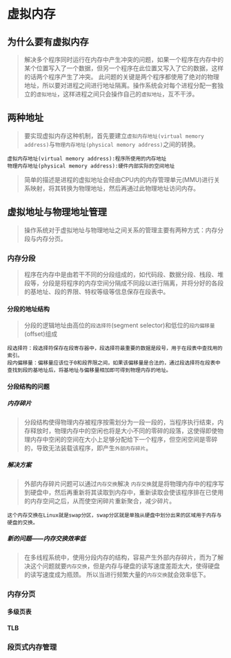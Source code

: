 # 虚拟内存
## 为什么要有虚拟内存
> 解决多个程序同时运行在内存中产生冲突的问题，如果一个程序在内存中的某个位置写入了一个数据，但另一个程序在此位置又写入了它的数据，这样的话两个程序产生了冲突。
> 此问题的关键是两个程序都使用了绝对的物理地址，所以要对进程之间进行地址隔离。操作系统会对每个进程分配一套独立的`虚拟地址`，这样进程之间只会操作自己的`虚拟地址`，互不干涉。
## 两种地址
> 要实现虚拟内存这种机制，首先要建立`虚拟内存地址(virtual memory address)`与`物理内存地址(physical memory address)`之间的转换。
```
虚拟内存地址(virtual memory address):程序所使用的内存地址
物理内存地址(physical memory address):硬件内部实际的空间地址
```
> 简单的描述是进程的虚拟地址会经由CPU内的内存管理单元(MMU)进行关系映射，将其转换为物理地址，然后再通过此物理地址访问内存。
## 虚拟地址与物理地址管理
> 操作系统对于虚拟地址与物理地址之间关系的管理主要有两种方式：内存分段与内存分页。
### 内存分段
> 程序在内存中是由若干不同的分段组成的，如代码段、数据分段、栈段、堆段等，分段是将程序的内存空间分隔成不同段以进行隔离，并将分好的各段的基地址、段的界限、特权等级等信息保存在段表中。
#### 分段的地址结构
> 分段的逻辑地址由高位的`段选择符`(segment selector)和低位的`段内偏移量`(offset)组成
```
段选择符：段选择符保存在段寄存器中，段选择符最重要的数据是段号，用于在段表中查找用的索引。
段内偏移量：偏移量应该位于0和段界限之间，如果该偏移量是合法的，通过段选择符在段表中查找到段的基地址后，将基地址与偏移量相加即可得到物理内存的地址。
```
#### 分段结构的问题
##### 内存碎片
> 分段结构使得物理内存被程序按需划分为一段一段的，当程序执行结束，内存释放时，物理内存中的空闲也将是大小不同的零碎的段落，这使得即使物理内存中空闲的空间在大小上足够分配给下一个程序，但空闲空间是零碎的，导致无法装载该程序，即产生`外部内存碎片`。
##### 解决方案
> 外部内存碎片问题可以通过`内存交换`解决
> `内存交换`就是将物理内存中的程序写到硬盘中，然后再重新将其读取到内存中，重新读取会使该程序排在已使用的内存空间之后，从而使空闲碎片重新聚合，减少碎片。
```
这个内存交换在Linux就是swap分区，swap分区就是单独从硬盘中划分出来的区域用于内存与硬盘的交换。
```
##### 新的问题——内存交换效率低
> 在多线程系统中，使用分段内存的结构，容易产生外部内存碎片，而为了解决这个问题就要`内存交换`，但是内存与硬盘的读写速度差距太大，使得硬盘的读写速度成为瓶颈。
> 所以当进行频繁大量的`内存交换`就会效率低下。

### 内存分页
#### 多级页表
#### TLB
### 段页式内存管理